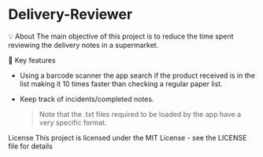 # Delivery-Reviewer

💡 About
The main objective of this project is to reduce the time spent reviewing the delivery notes in a supermarket.


🚀 Key features
- Using a barcode scanner the app search if the product received is in the list
   making it 10 times faster than checking a regular paper list.
- Keep track of incidents/completed notes.

  > Note that the .txt files required to be loaded by the app have a very specific format.

License
This project is licensed under the MIT License - see the LICENSE file for details
